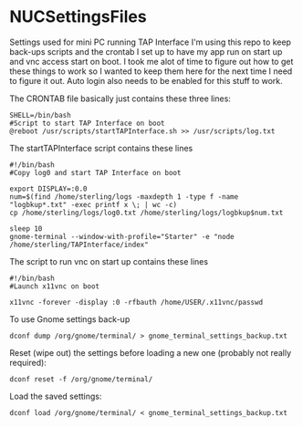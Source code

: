 # NUCSettingsFiles
Settings used for mini PC running TAP Interface
I'm using this repo to keep back-ups scripts and the crontab I set up to have my app run on start up and vnc access start on boot.
I took me alot of time to figure out how to get these things to work so I wanted to keep them here for the next time I need to figure it out.
Auto login also needs to be enabled for this stuff to work.

The CRONTAB file basically just contains these three lines:
```
SHELL=/bin/bash
#Script to start TAP Interface on boot
@reboot /usr/scripts/startTAPInterface.sh >> /usr/scripts/log.txt
```

The startTAPInterface script contains these lines
```
#!/bin/bash
#Copy log0 and start TAP Interface on boot

export DISPLAY=:0.0
num=$(find /home/sterling/logs -maxdepth 1 -type f -name "logbkup*.txt" -exec printf x \; | wc -c)
cp /home/sterling/logs/log0.txt /home/sterling/logs/logbkup$num.txt

sleep 10
gnome-terminal --window-with-profile="Starter" -e "node /home/sterling/TAPInterface/index"
```

The script to run vnc on start up contains these lines
```
#!/bin/bash
#Launch x11vnc on boot

x11vnc -forever -display :0 -rfbauth /home/USER/.x11vnc/passwd
```

To use Gnome settings back-up
```
dconf dump /org/gnome/terminal/ > gnome_terminal_settings_backup.txt
```

Reset (wipe out) the settings before loading a new one (probably not really required):
```
dconf reset -f /org/gnome/terminal/
```

Load the saved settings:
```
dconf load /org/gnome/terminal/ < gnome_terminal_settings_backup.txt
```
